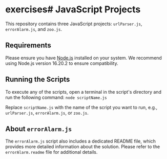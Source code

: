 # exercises# JavaScript Projects

This repository contains three JavaScript projects: `urlParser.js`, `errorAlarm.js`, and `zoo.js`.

## Requirements

Please ensure you have [Node.js](https://nodejs.org/) installed on your system. We recommend using Node.js version 16.20.2 to ensure compatibility.

## Running the Scripts

To execute any of the scripts, open a terminal in the script's directory and run the following command: `node scriptName.js`


Replace `scriptName.js` with the name of the script you want to run, e.g., `urlParser.js`, `errorAlarm.js`, or `zoo.js`.

## About `errorAlarm.js`

The `errorAlarm.js` script also includes a dedicated README file, which provides more detailed information about the solution. Please refer to the `errorAlarm.readme` file for additional details.
